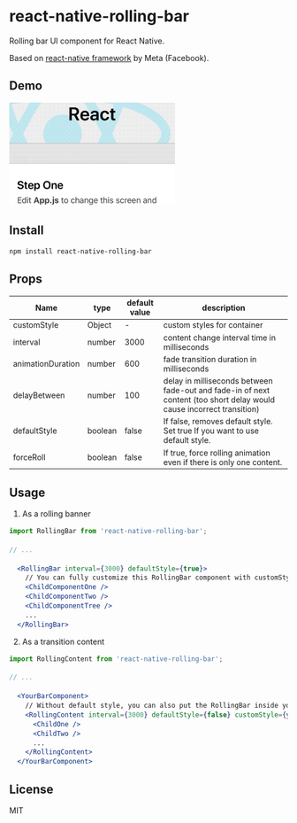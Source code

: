 # react-native-rolling-bar

Rolling bar UI component for React Native.

Based on [react-native framework](https://github.com/facebook/react-native/) by Meta (Facebook).

## Demo

<img src='assetsReadMe/rollingbarworking.gif' width='300' alt='demo image' />

## Install

```sh
npm install react-native-rolling-bar
```

## Props

| Name              | type    | default value | description                                                                                                           |
|-------------------|---------|---------------|-----------------------------------------------------------------------------------------------------------------------|
| customStyle       | Object  | -             | custom styles for container                                                                                           |
| interval          | number  | 3000          | content change interval time in milliseconds                                                                          |
| animationDuration | number  | 600           | fade transition duration in milliseconds                                                                              |
| delayBetween      | number  | 100           | delay in milliseconds between fade-out and fade-in of next content (too short delay would cause incorrect transition) |
| defaultStyle      | boolean | false         | If false, removes default style. Set true If you want to use default style.                                           |
| forceRoll         | boolean | false         | If true, force rolling animation even if there is only one content.                                                   |

## Usage

1. As a rolling banner
```jsx
import RollingBar from 'react-native-rolling-bar';

// ...

  <RollingBar interval={3000} defaultStyle={true}>
    // You can fully customize this RollingBar component with customStyle prop.
    <ChildComponentOne />
    <ChildComponentTwo />
    <ChildComponentTree />
    ...
  </RollingBar>
```

2. As a transition content
```jsx
import RollingContent from 'react-native-rolling-bar';

// ...

  <YourBarComponent>
    // Without default style, you can also put the RollingBar inside your bar component.
    <RollingContent interval={3000} defaultStyle={false} customStyle={yourStyle}>
      <ChildOne />
      <ChildTwo />
      ...
    </RollingContent>
  </YourBarComponent>
```


## License

MIT
